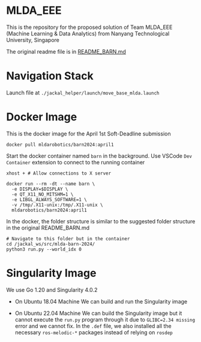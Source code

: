 # MLDA_EEE

This is the repository for the proposed solution of Team MLDA_EEE (Machine Learning & Data Analytics) from Nanyang Technological University, Singapore

The original readme file is in [README_BARN.md](./README_BARN.md)

# Navigation Stack

Launch file at `./jackal_helper/launch/move_base_mlda.launch`

# Docker Image

This is the docker image for the April 1st Soft-Deadline submission

```shell
docker pull mldarobotics/barn2024:april1
```

Start the docker container named `barn` in the background. Use VSCode `Dev Container` extension to connect to the running container

```shell
xhost + # Allow connections to X server

docker run --rm -dt --name barn \
  -e DISPLAY=$DISPLAY \
  -e QT_X11_NO_MITSHM=1 \
  -e LIBGL_ALWAYS_SOFTWARE=1 \
  -v /tmp/.X11-unix:/tmp/.X11-unix \
  mldarobotics/barn2024:april1
```

In the docker, the folder structure is similar to the suggested folder structure in the original README_BARN.md

```shell
# Navigate to this folder but in the container
cd /jackal_ws/src/mlda-barn-2024/
python3 run.py --world_idx 0
```

# Singularity Image
We use Go 1.20 and Singularity 4.0.2

- On Ubuntu 18.04 Machine
We can build and run the Singularity image

- On Ubuntu 22.04 Machine 
We can build the Singularity image but it cannot execute the `run.py` program through it due to `GLIBC=2.34 missing` error and we cannot fix. In the `.def` file, we also installed all the necessary `ros-melodic-*` packages instead of relying on `rosdep`
